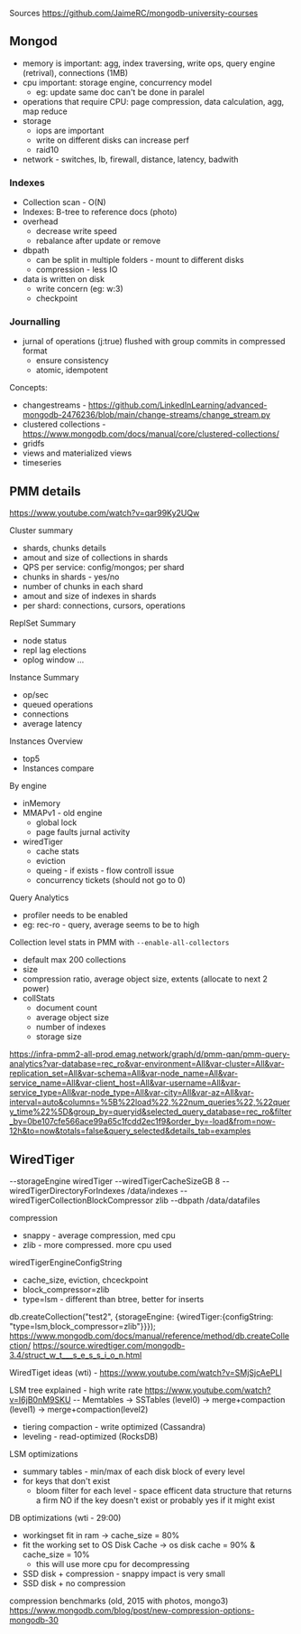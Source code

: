 Sources
https://github.com/JaimeRC/mongodb-university-courses


## Mongod

- memory is important: agg, index traversing, write ops, query engine (retrival), connections (1MB)
- cpu important: storage engine, concurrency model
    - eg: update same doc can't be done in paralel
- operations that require CPU: page compression, data calculation, agg, map reduce
- storage
    - iops are important
    - write on different disks can increase perf
    - raid10
- network - switches, lb, firewall, distance, latency, badwith

### Indexes
- Collection scan - O(N)
- Indexes: B-tree to reference docs (photo)
- overhead
    - decrease write speed
    - rebalance after update or remove
- dbpath
    - can be split in multiple folders - mount to different disks
    - compression - less IO
- data is written on disk
    - write concern (eg: w:3)
    - checkpoint

### Journalling
- jurnal of operations (j:true) flushed with group commits in compressed format
    - ensure consistency
    - atomic, idempotent



Concepts:
- changestreams - https://github.com/LinkedInLearning/advanced-mongodb-2476236/blob/main/change-streams/change_stream.py
- clustered collections - https://www.mongodb.com/docs/manual/core/clustered-collections/
- gridfs
- views and materialized views
- timeseries

## PMM details
https://www.youtube.com/watch?v=qar99Ky2UQw

Cluster summary
- shards, chunks details
- amout and size of collections in shards
- QPS per service: config/mongos; per shard
- chunks in shards - yes/no
- number of chunks in each shard
- amout and size of indexes in shards
- per shard: connections, cursors, operations

ReplSet Summary
- node status
- repl lag
elections
- oplog window
...

Instance Summary
- op/sec
- queued operations
- connections
- average latency

Instances Overview
- top5
- Instances compare

By engine 
- inMemory
- MMAPv1 - old engine
    - global lock
    - page faults
    jurnal activity
- wiredTiger
    - cache stats
    - eviction
    - queing - if exists - flow controll issue
    - concurrency tickets (should not go to 0)

Query Analytics
- profiler needs to be enabled
- eg: rec-ro - query, average seems to be to high

Collection level stats in PMM with `--enable-all-collectors`
- default max 200 collections
- size
- compression ratio, average object size, extents (allocate to next 2 power)
- collStats
    - document count
    - average object size
    - number of indexes
    - storage size

https://infra-pmm2-all-prod.emag.network/graph/d/pmm-qan/pmm-query-analytics?var-database=rec_ro&var-environment=All&var-cluster=All&var-replication_set=All&var-schema=All&var-node_name=All&var-service_name=All&var-client_host=All&var-username=All&var-service_type=All&var-node_type=All&var-city=All&var-az=All&var-interval=auto&columns=%5B%22load%22,%22num_queries%22,%22query_time%22%5D&group_by=queryid&selected_query_database=rec_ro&filter_by=0be107cfe566ace99a65c1fcdd2ec1f9&order_by=-load&from=now-12h&to=now&totals=false&query_selected&details_tab=examples


## WiredTiger

--storageEngine wiredTiger
--wiredTigerCacheSizeGB 8
--wiredTigerDirectoryForIndexes /data/indexes
--wiredTigerCollectionBlockCompressor zlib
--dbpath /data/datafiles

compression
- snappy - average compression, med cpu
- zlib - more compressed. more cpu used

wiredTigerEngineConfigString
- cache_size, eviction, chceckpoint
- block_compressor=zlib
- type=lsm  - different than btree, better for inserts

db.createCollection("test2", {storageEngine: {wiredTiger:{configString: "type=lsm,block_compressor=zlib"}}});
https://www.mongodb.com/docs/manual/reference/method/db.createCollection/
https://source.wiredtiger.com/mongodb-3.4/struct_w_t___s_e_s_s_i_o_n.html

WiredTiget ideas (wti) - https://www.youtube.com/watch?v=SMjSjcAePLI 

LSM tree explained - high write rate
https://www.youtube.com/watch?v=I6jB0nM9SKU
-- Memtables -> SSTables (level0) -> merge+compaction (level1) -> merge+compaction(level2)
- tiering compaction - write optimized (Cassandra)
- leveling - read-optimized (RocksDB)

LSM optimizations
- summary tables - min/max of each disk block of every level
- for keys that don't exist 
    - bloom filter for each level - space efficent data structure that returns a firm NO if the key doesn't exist or probably yes if it might exist

DB optimizations (wti - 29:00)
- workingset fit in ram -> cache_size = 80%
- fit the working set to OS Disk Cache -> os disk cache = 90% & cache_size = 10%
    - this will use more cpu for decompressing
- SSD disk + compression - snappy impact is very small
- SSD disk + no compression

compression benchmarks (old, 2015 with photos, mongo3)
https://www.mongodb.com/blog/post/new-compression-options-mongodb-30



